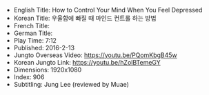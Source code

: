 * English Title: How to Control Your Mind When You Feel Depressed
* Korean Title: 우울함에 빠질 때 마인드 컨트롤 하는 방법
* French Title: 
* German Title: 
* Play Time: 7:12
* Published: 2016-2-13
* Jungto Overseas Video: https://youtu.be/PQomKbgB45w
* Korean Jungto Link: https://youtu.be/hZolBTemeGY
* Dimensions: 1920x1080
* Index: 906
* Subtitling: Jung Lee (reviewed by Muae)